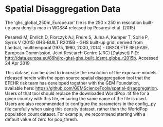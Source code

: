 # Spatial Disaggregation Data

The 'ghs_global_250m_Europe.rar' file is the 250 x 250 m resolution built-up area density map in WGS84 released by Pesaresi et al. (2015).

Pesaresi M, Ehrilch D, Florczyk AJ, Freire S, Julea A, Kemper T, Soille P, Syrris V (2015) GHS-BUILT R2015B - GHS built-up grid, derived from Landsat, multitemporal (1975, 1990, 2000, 2014) - OBSOLETE RELEASE. European Commission, Joint Research Centre (JRC) [Dataset] PID: http://data.europa.eu/89h/jrc-ghsl-ghs_built_ldsmt_globe_r2015b. Accessed 24 Apr 2019

This dataset can be used to increase the resolution of the exposure models released herein with the open source spatial disaggregation tool that the EFEHR risk team has developed together with the GEM Foundation, available here: https://github.com/GEMScienceTools/spatial-disaggregation. Users of that tool should replace the downloaded WorldPop .tif file for a given country with this file, ensuring the same name of the file is used. Users are also recommended to configure the parameters in the config_.py file carefully when using this density dataset, rather than the WorldPop population count dataset. For example, we recommend starting with a default value of zero for pop_thresh.
